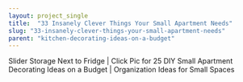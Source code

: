 ```yaml
---
layout: project_single
title:  "33 Insanely Clever Things Your Small Apartment Needs"
slug: "33-insanely-clever-things-your-small-apartment-needs"
parent: "kitchen-decorating-ideas-on-a-budget"
---
```

Slider Storage Next to Fridge | Click Pic for 25 DIY Small Apartment Decorating Ideas on a Budget | Organization Ideas for Small Spaces